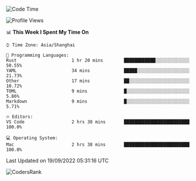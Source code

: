 <!--START_SECTION:waka-->
![Code Time](http://img.shields.io/badge/Code%20Time-1%2C679%20hrs%201%20min-blue)

![Profile Views](http://img.shields.io/badge/Profile%20Views-32-blue)

📊 **This Week I Spent My Time On** 

```text
⌚︎ Time Zone: Asia/Shanghai

💬 Programming Languages: 
Rust                     1 hr 20 mins        ████████████░░░░░░░░░░░░░   50.55% 
YAML                     34 mins             █████░░░░░░░░░░░░░░░░░░░░   21.73% 
Other                    17 mins             ██░░░░░░░░░░░░░░░░░░░░░░░   10.72% 
TOML                     9 mins              █░░░░░░░░░░░░░░░░░░░░░░░░   5.86% 
Markdown                 9 mins              █░░░░░░░░░░░░░░░░░░░░░░░░   5.71%

🔥 Editors: 
VS Code                  2 hrs 38 mins       █████████████████████████   100.0%

💻 Operating System: 
Mac                      2 hrs 38 mins       █████████████████████████   100.0%

```


 Last Updated on 19/09/2022 05:31:16 UTC
<!--END_SECTION:waka-->

![CodersRank](https://cr-skills-chart-widget.azurewebsites.net/api/api?username=BugenZhao&padding=16&tooltip=true&branding=false&sort-by-score=true&skills=Rust%2C%20Swift%2C%20C%2C%20TypeScript%2C%20Java%2C%20Go%2C%20Dart%2C%20C%2B%2B%2C%20Python%2C%20Assembly%2C%20Shell%2C%20Kotlin)
